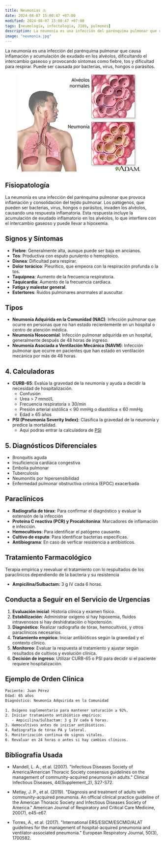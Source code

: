 ```yaml
---
title: Neumonias 🫁
date: 2024-08-07 15:00:47 +07:00
modified: 2024-08-07 15:00:47 +07:00
tags: [neumologia, infectologia, J189, pulmones]
description: La neumonía es una infección del parénquima pulmonar que causa inflamación y acumulación de exudado en los alvéolos, dificultando el intercambio gaseoso y provocando síntomas como fiebre, tos y dificultad para respirar. Puede ser causada por bacterias, virus, hongos o parásitos.
image: "neumonia.jpg"
---
```

La neumonía es una infección del parénquima pulmonar que causa inflamación y acumulación de exudado en los alvéolos, dificultando el intercambio gaseoso y provocando síntomas como fiebre, tos y dificultad para respirar. Puede ser causada por bacterias, virus, hongos o parásitos.
<figure>
<img src="neumonia.jpg">
<figcaption></figcaption>
</figure>

## Fisiopatología
La neumonía es una infección del parénquima pulmonar que provoca inflamación y consolidación del tejido pulmonar. Los patógenos, que pueden ser bacterias, virus, hongos o parásitos, invaden los alvéolos, causando una respuesta inflamatoria. Esta respuesta incluye la acumulación de exudado inflamatorio en los alvéolos, lo que interfiere con el intercambio gaseoso y puede llevar a hipoxemia.

## Signos y Síntomas
- **Fiebre**: Generalmente alta, aunque puede ser baja en ancianos.
- **Tos**: Productiva con esputo purulento o hemoptoico.
- **Disnea**: Dificultad para respirar.
- **Dolor torácico**: Pleurítico, que empeora con la respiración profunda o la tos.
- **Taquipnea**: Aumento de la frecuencia respiratoria.
- **Taquicardia**: Aumento de la frecuencia cardíaca.
- **Fatiga y malestar general**.
- **Estertores**: Ruidos pulmonares anormales al auscultar.

## Tipos
- **Neumonía Adquirida en la Comunidad (NAC)**: Infección pulmonar que ocurre en personas que no han estado recientemente en un hospital o centro de atención médica.
- **Neumonía Nosocomial**: Infección pulmonar adquirida en un hospital, generalmente después de 48 horas de ingreso.
- **Neumonía Asociada a Ventilación Mecánica (NAVM)**: Infección pulmonar que ocurre en pacientes que han estado en ventilación mecánica por más de 48 horas.

## 4. Calculadoras
- **CURB-65**: Evalúa la gravedad de la neumonía y ayuda a decidir la necesidad de hospitalización.
  - Confusión
  - Urea > 7 mmol/L
  - Frecuencia respiratoria ≥ 30/min
  - Presión arterial sistólica < 90 mmHg o diastólica ≤ 60 mmHg
  - Edad ≥ 65 años
- **PSI (Pneumonia Severity Index)**: Clasifica la gravedad de la neumonía y predice la mortalidad.
    - Aqui podras entrar la calculadora de [PSI](https://www.samiuc.es/pneumonia-severity-index-psi/)

## 5. Diagnósticos Diferenciales
- Bronquitis aguda
- Insuficiencia cardíaca congestiva
- Embolia pulmonar
- Tuberculosis
- Neumonitis por hipersensibilidad
- Enfermedad pulmonar obstructiva crónica (EPOC) exacerbada

## Paraclínicos
- **Radiografía de tórax**: Para confirmar el diagnóstico y evaluar la extensión de la infección
- **Proteína C reactiva (PCR) y Procalcitonina**: Marcadores de inflamación e infección.
- **Hemocultivos**: Para identificar el patógeno causante.
- **Cultivo de esputo**: Para identificar bacterias específicas.
- **Antibiograma**: En caso de verficar resistencia a antibioticos.

## Tratamiento Farmacológico

Terapia empirica y reevaluar el tratamiento con lo respultados de los paraclinicos dependiendo de la bacteria y su resistencia
* **Ampicilina/Sulbactam:** 3 g IV cada 6 horas.

## Conducta a Seguir en el Servicio de Urgencias
1. **Evaluación inicial**: Historia clínica y examen físico.
2. **Estabilización**: Administrar oxígeno si hay hipoxemia, fluidos intravenosos si hay deshidratación o hipotensión.
3. **Diagnóstico**: Realizar radiografía de tórax, hemocultivos, y otros paraclínicos necesarios.
4. **Tratamiento empírico**: Iniciar antibióticos según la gravedad y el contexto clínico.
5. **Monitoreo**: Evaluar la respuesta al tratamiento y ajustar según resultados de cultivos y evolución clínica.
6. **Decisión de ingreso**: Utilizar CURB-65 o PSI para decidir si el paciente requiere hospitalización.

## Ejemplo de Orden Clínica

```
Paciente: Juan Pérez
Edad: 65 años
Diagnóstico: Neumonía Adquirida en la Comunidad

1. Oxígeno suplementario para mantener saturación ≥ 92%.
2. Iniciar tratamiento antibiótico empírico:
   - Ampicilina/Sulbactam: 3 g IV cada 6 horas.
3. Hemocultivos antes de iniciar antibióticos.
4. Radiografía de tórax PA y lateral.
5. Monitorización continua de signos vitales.
6. Revaluar en 24 horas o antes si hay cambios clínicos.
```

## Bibliografía Usada
- Mandell, L. A., et al. (2007). "Infectious Diseases Society of America/American Thoracic Society consensus guidelines on the management of community-acquired pneumonia in adults." Clinical Infectious Diseases, 44(Supplement_2), S27-S72.

- Metlay, J. P., et al. (2019). "Diagnosis and treatment of adults with community-acquired pneumonia. An official clinical practice guideline of the American Thoracic Society and Infectious Diseases Society of America." American Journal of Respiratory and Critical Care Medicine, 200(7), e45-e67.

- Torres, A., et al. (2017). "International ERS/ESICM/ESCMID/ALAT guidelines for the management of hospital-acquired pneumonia and ventilator-associated pneumonia." European Respiratory Journal, 50(3), 1700582.
